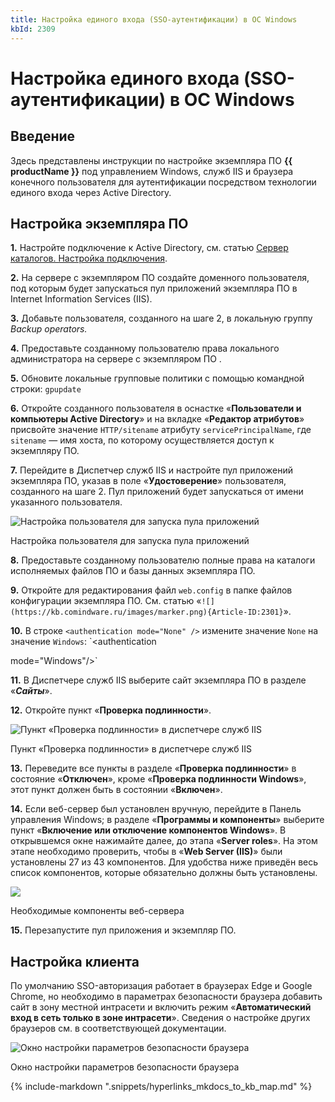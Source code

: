 ```yaml
---
title: Настройка единого входа (SSO-аутентификации) в ОС Windows
kbId: 2309
---
```


# Настройка единого входа (SSO-аутентификации) в ОС Windows

## Введение

Здесь представлены инструкции по настройке экземпляра ПО **{{ productName }}** под управлением Windows, служб IIS и браузера конечного пользователя для аутентификации посредством технологии единого входа через Active Directory.

## Настройка экземпляра ПО

**1.** Настройте подключение к Active Directory, см. статью [Сервер каталогов. Настройка подключения](https://kb.comindware.ru/article.php?id=2206).

**2.** На сервере с экземпляром ПО создайте доменного пользователя, под которым будет запускаться пул приложений экземпляра ПО в Internet Information Services (IIS).

**3.** Добавьте пользователя, созданного на шаге 2, в локальную группу *Backup* *operators.*

**4.** Предоставьте созданному пользователю права локального администратора на сервере с экземпляром ПО .

**5.** Обновите локальные групповые политики с помощью командной строки: `gpupdate`

**6.** Откройте созданного пользователя в оснастке «**Пользователи и компьютеры Active Directory**» и на вкладке «**Редактор атрибутов**» присвойте значение `HTTP/sitename` атрибуту `servicePrincipalName`, где `sitename` — имя хоста, по которому осуществляется доступ к экземпляру ПО.

**7.** Перейдите в Диспетчер служб IIS и настройте пул приложений экземпляра ПО, указав в поле «**Удостоверение**» пользователя, созданного на шаге 2. Пул приложений будет запускаться от имени указанного пользователя.

![Настройка пользователя для запуска пула приложений](https://kb.comindware.ru/assets/img_63bceabdd2790.png)

Настройка пользователя для запуска пула приложений

**8.** Предоставьте созданному пользователю полные права на каталоги исполняемых файлов ПО и базы данных экземпляра ПО.

**9.** Откройте для редактирования файл `web.config` в папке файлов конфигурации экземпляра ПО. См. статью «`![](https://kb.comindware.ru/images/marker.png){Article-ID:2301}`».

**10.** В строке `<authentication mode="None" />` измените значение `None` на значение `Windows`: `<authentication

mode="Windows"/>`

**11.** В Диспетчере служб IIS выберите сайт экземпляра ПО в разделе «***Сайты***».

**12.** Откройте пункт «**Проверка подлинности**».

![Пункт «Проверка подлинности» в диспетчере служб IIS](https://kb.comindware.ru/assets/img_63bcebb6e9a0b.png)

Пункт «Проверка подлинности» в диспетчере служб IIS

**13.** Переведите все пункты в разделе «**Проверка подлинности**» в состояние «**Отключен**», кроме «**Проверка подлинности Windows**», этот пункт должен быть в состоянии «**Включен**».

**14.** Если веб-сервер был установлен вручную, перейдите в Панель управления Windows; в разделе «**Программы и компоненты**» выберите пункт «**Включение или отключение компонентов Windows**». В открывшемся окне нажимайте далее, до этапа «**Server roles**». На этом этапе необходимо проверить, чтобы в «**Web Server (IIS)**» были установлены 27 из 43 компонентов. Для удобства ниже приведён весь список компонентов, которые обязательно должны быть установлены.

![](https://kb.comindware.ru/assets/img_64f5e2332ad53.png)

Необходимые компоненты веб-сервера

**15.** Перезапустите пул приложения и экземпляр ПО.

## Настройка клиента

По умолчанию SSO-авторизация работает в браузерах Edge и Google Chrome, но необходимо в параметрах безопасности браузера добавить сайт в зону местной интрасети и включить режим «**Автоматический вход в сеть только в зоне интрасети**». Сведения о настройке других браузеров см. в соответствующей документации.

![Окно настройки параметров безопасности браузера](https://kb.comindware.ru/assets/img_63bcecc1b498f.png)

Окно настройки параметров безопасности браузера

{%
include-markdown ".snippets/hyperlinks_mkdocs_to_kb_map.md"
%}
